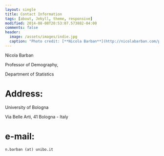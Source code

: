 ```yaml
---
layout: single
title: Contact Information
tags: [about, Jekyll, theme, responsive]
modified: 2014-08-08T20:53:07.573882-04:00
comments: false
header:
  image: /assets/images/indie.jpg
  caption: "Photo credit: [**Nicola Barban**](http://nicolabarban.com/photography)"
---
```



Nicola Barban

Professor of Demography,

Department of Statistics


# Address:

University of Bologna

Via Belle Arti, 41
Bologna - Italy

# e-mail:

   `n.barban (at) unibo.it`
